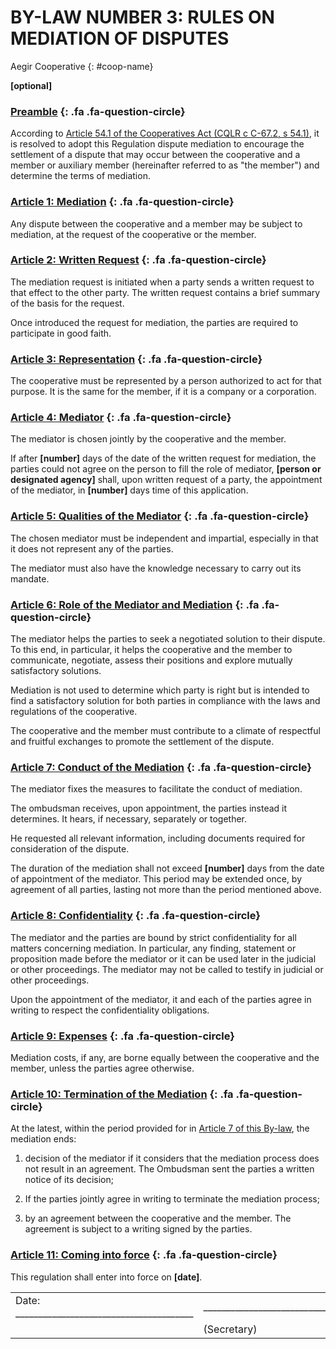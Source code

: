 ﻿BY-LAW NUMBER 3: RULES ON MEDIATION OF DISPUTES
===============================================

Aegir Cooperative
{: #coop-name}


**[optional]**

### [Preamble](#preamble) [](){: .fa .fa-question-circle}

According to [Article 54.1 of the Cooperatives Act (CQLR c C-67.2,
s 54.1)](http://canlii.ca/t/52jp7#sec54.1), it is resolved to adopt this
Regulation dispute mediation to encourage the settlement of a dispute that may
occur between the cooperative and a member or auxiliary member (hereinafter
referred to as "the member") and determine the terms of mediation.

### [Article 1: Mediation](#article-1-mediation) [](){: .fa .fa-question-circle}

Any dispute between the cooperative and a member may be subject to mediation,
at the request of the cooperative or the member.

### [Article 2: Written Request](#article-2-written-request) [](){: .fa .fa-question-circle}

The mediation request is initiated when a party sends a written request to that
effect to the other party. The written request contains a brief summary of the
basis for the request.

Once introduced the request for mediation, the parties are required to
participate in good faith.

### [Article 3: Representation](#article-3-representation) [](){: .fa .fa-question-circle}

The cooperative must be represented by a person authorized to act for that
purpose. It is the same for the member, if it is a company or a corporation.

### [Article 4: Mediator](#article-4-mediator) [](){: .fa .fa-question-circle}

The mediator is chosen jointly by the cooperative and the member.

If after **[number]** days of the date of the written request for mediation,
the parties could not agree on the person to fill the role of mediator,
**[person or designated agency]** shall, upon written request of a party, the
appointment of the mediator, in **[number]** days time of this application.

### [Article 5: Qualities of the Mediator](#article-5-qualities-of-the-mediator) [](){: .fa .fa-question-circle}

The chosen mediator must be independent and impartial, especially in that it
does not represent any of the parties.

The mediator must also have the knowledge necessary to carry out its mandate.

### [Article 6: Role of the Mediator and Mediation](#article-6-role-of-the-mediator-and-mediation) [](){: .fa .fa-question-circle}

The mediator helps the parties to seek a negotiated solution to their dispute.
To this end, in particular, it helps the cooperative and the member to
communicate, negotiate, assess their positions and explore mutually
satisfactory solutions.

Mediation is not used to determine which party is right but is intended to find
a satisfactory solution for both parties in compliance with the laws and
regulations of the cooperative.

The cooperative and the member must contribute to a climate of respectful and
fruitful exchanges to promote the settlement of the dispute.

### [Article 7: Conduct of the Mediation](#article-7-conduct-of-the-mediation) [](){: .fa .fa-question-circle}

The mediator fixes the measures to facilitate the conduct of mediation.

The ombudsman receives, upon appointment, the parties instead it determines. It
hears, if necessary, separately or together.

He requested all relevant information, including documents required for
consideration of the dispute.

The duration of the mediation shall not exceed **[number]** days from the date of
appointment of the mediator. This period may be extended once, by agreement of
all parties, lasting not more than the period mentioned above.

### [Article 8: Confidentiality](#article-8-confidentiality) [](){: .fa .fa-question-circle}

The mediator and the parties are bound by strict confidentiality for all
matters concerning mediation. In particular, any finding, statement or
proposition made before the mediator or it can be used later in the judicial or
other proceedings. The mediator may not be called to testify in judicial or
other proceedings.

Upon the appointment of the mediator, it and each of the parties agree in
writing to respect the confidentiality obligations.

### [Article 9: Expenses](#article-9-expenses) [](#){: .fa .fa-question-circle}

Mediation costs, if any, are borne equally between the cooperative and the
member, unless the parties agree otherwise.

### [Article 10: Termination of the Mediation](#article-10-termination-of-the-mediation) [](../#){: .fa .fa-question-circle}

At the latest, within the period provided for in [Article 7 of this
By-law](#article-7-conduct-of-the-mediation), the mediation ends:

1. decision of the mediator if it considers that the mediation process does not
   result in an agreement. The Ombudsman sent the parties a written notice of
   its decision;

2. If the parties jointly agree in writing to terminate the mediation process;

3. by an agreement between the cooperative and the member. The agreement is
   subject to a writing signed by the parties.

### [Article 11: Coming into force](#article-11-coming-into-force) [](){: .fa .fa-question-circle}

This regulation shall enter into force on **[date]**.


<table class=coop-signatures>
  <tr>
    <td> Date: _______________________________________ </td>
    <td> __________________________________________________________</td>
  </tr>
  <tr>
    <td></td>
    <td>(Secretary)</td>
  </tr>
</table>

